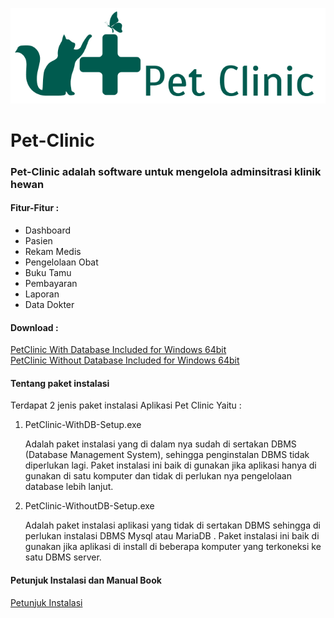 ![Pet Clinic Logo](https://github.com/adioihsan/Pet-Clinic/blob/main/src/main/resources/com/pet/clinic/images/LogopetGreen.png)
# Pet-Clinic  
### Pet-Clinic adalah software untuk mengelola adminsitrasi klinik hewan
#### Fitur-Fitur :  
  <ul>
  <li>Dashboard</li>
  <li>Pasien</li>
  <li>Rekam Medis</li>
  <li>Pengelolaan Obat</li>
  <li>Buku Tamu</li>
  <li>Pembayaran</li>
  <li>Laporan</li>
  <li>Data Dokter</li>
  </ul>  
  
#### Download :  
[PetClinic With Database Included for Windows 64bit](https://drive.google.com/file/d/19x67VHGTue7fLP19qupN54R4Ri1IdlQi/view?usp=sharings)
<br>
[PetClinic Without Database Included for Windows 64bit](https://drive.google.com/file/d/1_A1IJGDHUbALnl4En0tJQhFgMU0kqALM/view?usp=sharing) 
#### Tentang paket instalasi
<p>Terdapat 2 jenis paket instalasi Aplikasi Pet Clinic Yaitu :</p>
<ol>
  <li>PetClinic-WithDB-Setup.exe</li>
  <p>Adalah paket instalasi yang di dalam nya sudah di sertakan DBMS (Database Management System), sehingga penginstalan DBMS tidak diperlukan lagi. Paket instalasi ini baik di gunakan jika aplikasi hanya di gunakan di satu komputer dan tidak di perlukan nya pengelolaan database lebih lanjut. </p>
  <li>PetClinic-WithoutDB-Setup.exe</li>
<p>Adalah paket instalasi aplikasi yang tidak di sertakan DBMS sehingga di perlukan instalasi DBMS Mysql atau MariaDB . Paket instalasi ini baik di gunakan jika aplikasi  di install di  beberapa komputer yang terkoneksi ke satu DBMS server.</p>
</ol>

#### Petunjuk Instalasi dan Manual Book  
[Petunjuk Instalasi](https://drive.google.com/file/d/1PgtvSuyHy5QOeMPdIvLQ-Av5Pp-S2-6h/view?usp=sharing)
